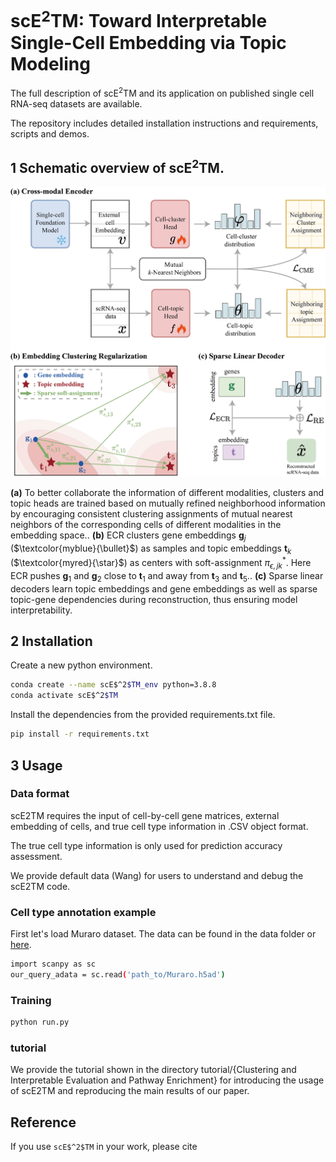 # scE$^2$TM: Toward Interpretable Single-Cell Embedding via Topic Modeling

The full description of scE$^2$TM and its application on published single cell RNA-seq datasets are available.


The repository includes detailed installation instructions and requirements, scripts and demos.


## 1 Schematic overview of scE$^2$TM.

![](Flow.jpg)

**(a)** To better collaborate the information of different modalities, clusters and topic heads are trained based on mutually refined neighborhood information by encouraging consistent clustering assignments of mutual nearest neighbors of the corresponding cells of different modalities in the embedding space.. 
**(b)** ECR clusters gene embeddings $\mathbf{g}_{j}$ ($\textcolor{myblue}{\bullet}$) as samples and topic embeddings $\mathbf{t}_{k}$ ($\textcolor{myred}{\star}$) as centers with soft-assignment $\pi_{\epsilon, j k}^{*}$. Here ECR pushes $\mathbf{g}_{1}$ and $\mathbf{g}_{2}$ close to $\mathbf{t}_{1}$ and away from $\mathbf{t}_{3}$ and $\mathbf{t}_{5}$..
**(c)** Sparse linear decoders learn topic embeddings and gene embeddings as well as sparse topic-gene dependencies during reconstruction, thus ensuring model interpretability.
## 2 Installation
Create a new python environment.
```bash
conda create --name scE$^2$TM_env python=3.8.8
conda activate scE$^2$TM
```

Install the dependencies from the provided requirements.txt file.
```bash
pip install -r requirements.txt
```

## 3 Usage

### Data format

scE2TM requires the input of cell-by-cell gene matrices, external embedding of cells, and true cell type information in .CSV object format.

The true cell type information is only used for prediction accuracy assessment.

We provide default data (Wang) for users to understand and debug the scE2TM code.

### Cell type annotation example
First let's load Muraro dataset. The data can be found in the data folder or [here](https://drive.google.com/drive/folders/1jbqSxacL_IDIZ4uPjq220C9Kv024m9eL).

```bash
import scanpy as sc
our_query_adata = sc.read('path_to/Muraro.h5ad') 
```

### Training

```bash
python run.py
```
### tutorial

We provide the tutorial shown in the directory tutorial/{Clustering and Interpretable Evaluation and Pathway Enrichment} for introducing the usage of scE2TM and reproducing the main results of our paper.

## Reference

If you use `scE$^2$TM` in your work, please cite